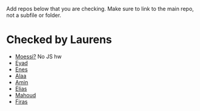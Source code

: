 Add repos below that you are checking. Make sure to link to the main repo, not a subfile or folder.
# Checked by Laurens
- [Moessi?](https://github.com/moesi88/hyf.js) No JS hw
- [Eyad](https://github.com/meyadd/js1)
- [Enes](https://github.com/pesh12/ENES-JS)
- [Alaa](https://github.com/Alaamasoud/Javascript-week0)
- [Amin](https://github.com/aminmahrami/HackMyFuture)
- [Elias](https://github.com/Elias011/elias.js)
- [Mahoud](https://github.com/mahmoudaboc/hyf-js)
- [Firas](https://github.com/fjundi/javascript)